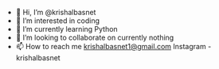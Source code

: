 - 👋 Hi, I’m @krishalbasnet
- 👀 I’m interested in coding
- 🌱 I’m currently learning Python
- 💞️ I’m looking to collaborate on currently nothing
- 📫 How to reach me krishalbasnet1@gmail.com
Instagram - krishalbasnet

<!---
krishalbasnet/krishalbasnet is a ✨ special ✨ repository because its `README.md` (this file) appears on your GitHub profile.
You can click the Preview link to take a look at your changes.
--->
